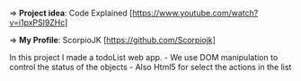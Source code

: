 => **Project idea**: Code Explained [https://www.youtube.com/watch?v=i1pxPSl9ZHc]

=> **My Profile**: ScorpioJK [https://github.com/Scorpiojk]

In this project I made a todoList web app. 
            - We use DOM manipulation to control the status of the objects
            - Also Html5 for select the actions in the list
